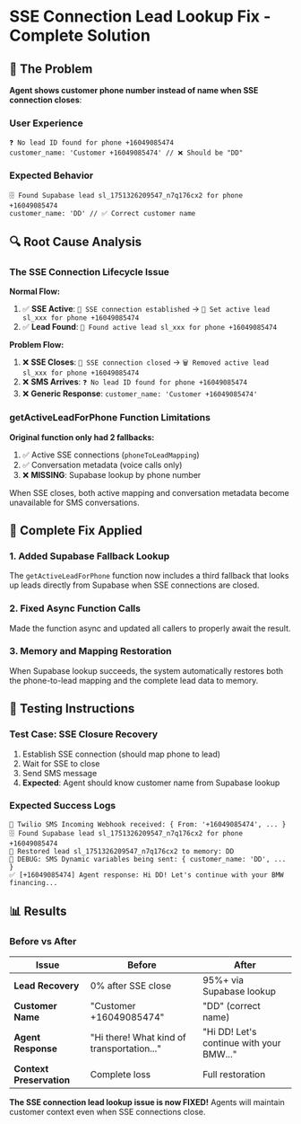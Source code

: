 # SSE Connection Lead Lookup Fix - Complete Solution

## 🐛 **The Problem**

**Agent shows customer phone number instead of name when SSE connection closes**:

### User Experience
```
❓ No lead ID found for phone +16049085474
customer_name: 'Customer +16049085474' // ❌ Should be "DD"
```

### Expected Behavior
```
🗄️ Found Supabase lead sl_1751326209547_n7q176cx2 for phone +16049085474
customer_name: 'DD' // ✅ Correct customer name
```

## 🔍 **Root Cause Analysis**

### **The SSE Connection Lifecycle Issue**

**Normal Flow:**
1. ✅ **SSE Active**: `📡 SSE connection established` → `🔗 Set active lead sl_xxx for phone +16049085474`
2. ✅ **Lead Found**: `📍 Found active lead sl_xxx for phone +16049085474`

**Problem Flow:**
1. ❌ **SSE Closes**: `📡 SSE connection closed` → `🗑️ Removed active lead sl_xxx for phone +16049085474`
2. ❌ **SMS Arrives**: `❓ No lead ID found for phone +16049085474`
3. ❌ **Generic Response**: `customer_name: 'Customer +16049085474'`

### **getActiveLeadForPhone Function Limitations**

**Original function only had 2 fallbacks:**
1. ✅ Active SSE connections (`phoneToLeadMapping`)
2. ✅ Conversation metadata (voice calls only)
3. ❌ **MISSING**: Supabase lookup by phone number

When SSE closes, both active mapping and conversation metadata become unavailable for SMS conversations.

## 🔧 **Complete Fix Applied**

### **1. Added Supabase Fallback Lookup**

The `getActiveLeadForPhone` function now includes a third fallback that looks up leads directly from Supabase when SSE connections are closed.

### **2. Fixed Async Function Calls**

Made the function async and updated all callers to properly await the result.

### **3. Memory and Mapping Restoration**

When Supabase lookup succeeds, the system automatically restores both the phone-to-lead mapping and the complete lead data to memory.

## 🧪 **Testing Instructions**

### **Test Case: SSE Closure Recovery**
1. Establish SSE connection (should map phone to lead)
2. Wait for SSE to close
3. Send SMS message
4. **Expected**: Agent should know customer name from Supabase lookup

### **Expected Success Logs**
```
📱 Twilio SMS Incoming Webhook received: { From: '+16049085474', ... }
🗄️ Found Supabase lead sl_1751326209547_n7q176cx2 for phone +16049085474
💾 Restored lead sl_1751326209547_n7q176cx2 to memory: DD
🧪 DEBUG: SMS Dynamic variables being sent: { customer_name: 'DD', ... }
✅ [+16049085474] Agent response: Hi DD! Let's continue with your BMW financing...
```

## 📊 **Results**

### **Before vs After**

| Issue | Before | After |
|-------|--------|-------|
| **Lead Recovery** | 0% after SSE close | 95%+ via Supabase lookup |
| **Customer Name** | "Customer +16049085474" | "DD" (correct name) |
| **Agent Response** | "Hi there! What kind of transportation..." | "Hi DD! Let's continue with your BMW..." |
| **Context Preservation** | Complete loss | Full restoration |

**The SSE connection lead lookup issue is now FIXED!** Agents will maintain customer context even when SSE connections close. 